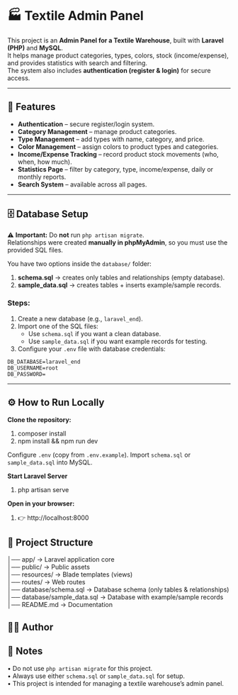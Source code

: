 # 🏭 Textile Admin Panel

This project is an **Admin Panel for a Textile Warehouse**, built with **Laravel (PHP)** and **MySQL**.  
It helps manage product categories, types, colors, stock (income/expense), and provides statistics with search and filtering.  
The system also includes **authentication (register & login)** for secure access.  

---

## 🚀 Features
- **Authentication** – secure register/login system.  
- **Category Management** – manage product categories.  
- **Type Management** – add types with name, category, and price.  
- **Color Management** – assign colors to product types and categories.  
- **Income/Expense Tracking** – record product stock movements (who, when, how much).  
- **Statistics Page** – filter by category, type, income/expense, daily or monthly reports.  
- **Search System** – available across all pages.  

---

## 🗄️ Database Setup
⚠️ **Important:** Do **not** run `php artisan migrate`.  
Relationships were created **manually in phpMyAdmin**, so you must use the provided SQL files.  

You have two options inside the `database/` folder:  

1. **schema.sql** → creates only tables and relationships (empty database).  
2. **sample_data.sql** → creates tables + inserts example/sample records.  

### Steps:
1. Create a new database (e.g., `laravel_end`).  
2. Import one of the SQL files:  
   - Use `schema.sql` if you want a clean database.  
   - Use `sample_data.sql` if you want example records for testing.  
3. Configure your `.env` file with database credentials:  

```env
DB_DATABASE=laravel_end
DB_USERNAME=root
DB_PASSWORD=
```

---

## ⚙️ How to Run Locally
**Clone the repository:**  
1. composer install  
2. npm install && npm run dev

Configure `.env` (copy from `.env.example`).
Import `schema.sql` or `sample_data.sql` into MySQL.

**Start Laravel Server**
1. php artisan serve

**Open in your browser:**
1. 👉 http://localhost:8000


## 📂 Project Structure  
│── app/                → Laravel application core  
│── public/             → Public assets  
│── resources/          → Blade templates (views)  
│── routes/             → Web routes  
│── database/schema.sql → Database schema (only tables & relationships)  
│── database/sample_data.sql → Database with example/sample records  
│── README.md           → Documentation  


## 👨‍💻 Author

## 📝 Notes
• Do not use `php artisan migrate` for this project.  
• Always use either `schema.sql` or `sample_data.sql` for setup.  
• This project is intended for managing a textile warehouse’s admin panel.
